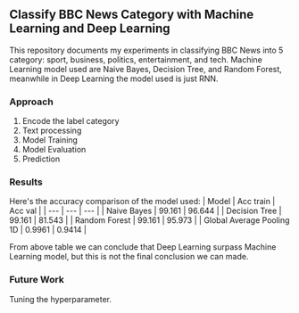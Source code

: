 ## Classify BBC News Category with Machine Learning and Deep Learning

This repository documents my experiments in classifying BBC News into 5 category: sport, business, politics, entertainment, and tech. Machine Learning model used are Naive Bayes, Decision Tree, and Random Forest, meanwhile in Deep Learning the model used is just RNN.

### Approach

1. Encode the label category
2. Text processing
3. Model Training
4. Model Evaluation
5. Prediction

### Results

Here's the accuracy comparison of the model used: 
| Model | Acc train | Acc val |
| --- | --- | --- |
| Naive Bayes | 99.161 | 96.644 |
| Decision Tree | 99.161 | 81.543 |
| Random Forest | 99.161 | 95.973 |
| Global Average Pooling 1D | 0.9961 | 0.9414 |

From above table we can conclude that Deep Learning surpass Machine Learning model, but this is not the final conclusion we can made.

### Future Work

Tuning the hyperparameter.